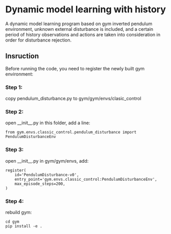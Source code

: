Dynamic model learning with history
===================================

A dynamic model learning program based on gym inverted pendulum environment, unknown external disturbance is included, and a certain period of history observations and actions are taken into consideration in order for disturbance rejection.

Insruction
----------

Before running the code, you need to register the newly built gym environment:

### Step 1:
copy pendulum_disturbance.py to gym/gym/envs/clasic_control

### Step 2:
open \_\_init\_\_.py in this folder, add a line:

    from gym.envs.classic_control.pendulum_disturbance import PendulumDisturbanceEnv

### Step 3:
open \_\_init\_\_.py in gym/gym/envs, add:

    register(
        id='PendulumDisturbance-v0',
        entry_point='gym.envs.classic_control:PendulumDisturbanceEnv',
        max_episode_steps=200,
    )

### Step 4:
rebuild gym: 

    cd gym
    pip install -e .
